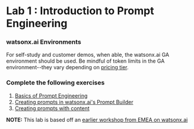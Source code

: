 # Lab 1 : Introduction to Prompt Engineering

### watsonx.ai Environments
For self-study and customer demos, when able, the watsonx.ai GA environment should be used.  Be mindful of token limits in the GA environment--they vary depending on [pricing tier](https://www.ibm.com/watsonx/pricing).

### Complete the following exercises
1. [Basics of Prompt Engineering](./prompt-engineering/prompt-engineering-basics.md)
2. [Creating prompts in watsonx.ai's Prompt Builder](./prompt-engineering/prompt-engineering-exercises.md)
3. [Creating prompts with content](./prompt-engineering/prompt-with-content-exercises.md)

**NOTE:** This lab is based off an [earlier workshop from EMEA on watsonx.ai](https://github.ibm.com/ClientEngineering/generative-ai-emea)
